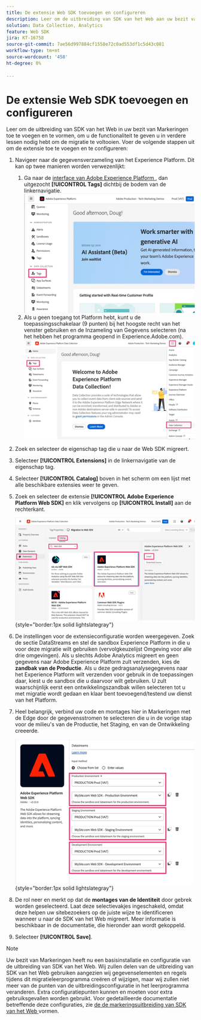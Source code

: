 ```yaml
---
title: De extensie Web SDK toevoegen en configureren
description: Leer om de uitbreiding van SDK van het Web aan uw bezit van Markeringen toe te voegen en te vormen, om u de functionaliteit te geven u in verdere lessen nodig hebt om de migratie te voltooien.
solution: Data Collection, Analytics
feature: Web SDK
jira: KT-16758
source-git-commit: 7ae56d997884cf1558e72c0ad553df1c5d43c081
workflow-type: tm+mt
source-wordcount: '458'
ht-degree: 0%

---
```



# De extensie Web SDK toevoegen en configureren

Leer om de uitbreiding van SDK van het Web in uw bezit van Markeringen toe te voegen en te vormen, om u de functionaliteit te geven u in verdere lessen nodig hebt om de migratie te voltooien.
Voer de volgende stappen uit om de extensie toe te voegen en te configureren:

1. Navigeer naar de gegevensverzameling van het Experience Platform. Dit kan op twee manieren worden verwezenlijkt:
   1. Ga naar de [ interface van Adobe Experience Platform ](https://platform.adobe.com/), dan uitgezocht **[!UICONTROL Tags]** dichtbij de bodem van de linkernavigatie.
      ![ Tags 1 van de Toegang ](assets/access-tags-1.jpg)
   1. Als u geen toegang tot Platform hebt, kunt u de toepassingsschakelaar (9 punten) bij het hoogste recht van het venster gebruiken en de Inzameling van Gegevens selecteren (na het hebben het programma geopend in Experience.Adobe.com).
      ![ Tags 2 van de Toegang ](assets/access-tags-2.jpg)
1. Zoek en selecteer de eigenschap tag die u naar de Web SDK migreert.
1. Selecteer **[!UICONTROL Extensions]** in de linkernavigatie van de eigenschap tag.
1. Selecteer **[!UICONTROL Catalog]** boven in het scherm om een lijst met alle beschikbare extensies weer te geven.
1. Zoek en selecteer de extensie **[!UICONTROL Adobe Experience Platform Web SDK]** en klik vervolgens op **[!UICONTROL Install]** aan de rechterkant.

   ![ vind de Uitbreiding van SDK van het Web ](assets/find-the-websdk-extension.jpg){style="border:1px solid lightslategray"}

1. De instellingen voor de extensieconfiguratie worden weergegeven. Zoek de sectie DataStreams en stel de sandbox Experience Platform in die u voor deze migratie wilt gebruiken (vervolgkeuzelijst Omgeving voor alle drie omgevingen). Als u slechts Adobe Analytics migreert en geen gegevens naar Adobe Experience Platform zult verzenden, kies de **zandbak van de Productie**. Als u deze gedragsanalysegegevens naar het Experience Platform wilt verzenden voor gebruik in de toepassingen daar, kiest u de sandbox die u daarvoor wilt gebruiken. U zult waarschijnlijk eerst een ontwikkelingszandbak willen selecteren tot u met migratie wordt gedaan en klaar bent toevoegend/testend uw dienst van het Platform.
1. Heel belangrijk, verbind uw code en montages hier in Markeringen met de Edge door de gegevensstromen te selecteren die u in de vorige stap voor de milieu&#39;s van de Productie, het Staging, en van de Ontwikkeling creeerde.

   ![ selectie DataStream ](assets/choose-datastreams.jpg){style="border:1px solid lightslategray"}

1. De rol neer en merkt op dat de **montages van de Identiteit** door gebrek worden geselecteerd. Laat deze selectievakjes ingeschakeld, omdat deze helpen uw sitebezoekers op de juiste wijze te identificeren wanneer u naar de SDK van het Web migreert. Meer informatie is beschikbaar in de documentatie, die hieronder aan wordt gekoppeld.

1. Selecteer **[!UICONTROL Save]**.

>[!NOTE]
>
>Uw bezit van Markeringen heeft nu een basisinstallatie en configuratie van de uitbreiding van SDK van het Web. Wij zullen delen van de uitbreiding van SDK van het Web gebruiken aangezien wij gegevenselementen en regels tijdens dit migratieleerprogramma creëren of wijzigen, maar wij zullen niet meer van de punten van de uitbreidingsconfiguratie in het leerprogramma veranderen. Extra configuratiepunten kunnen en moeten voor extra gebruiksgevallen worden gebruikt. Voor gedetailleerde documentatie betreffende deze configuraties, zie [ de de markeringsuitbreiding van SDK van het Web ](https://experienceleague.adobe.com/en/docs/experience-platform/tags/extensions/client/web-sdk/web-sdk-extension-configuration) vormen.
